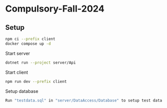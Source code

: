 # Compulsory-Fall-2024
## Setup

```sh
npm ci --prefix client
docker compose up -d
```

Start server

```sh
dotnet run --project server/Api
```

Start client

```sh
npm run dev --prefix client
```

Setup database
```sh
Run "testdata.sql" in "server/DataAccess/Database" to setup test data
```
